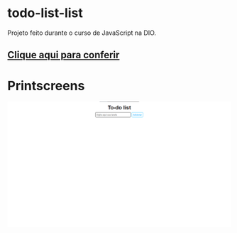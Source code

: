 # todo-list-list


Projeto feito durante o curso de JavaScript na DIO.

## [Clique aqui para conferir](https://yagowill.github.io/todo-list-list/)

# Printscreens

![screen mobile](imagens/todolist.png)
